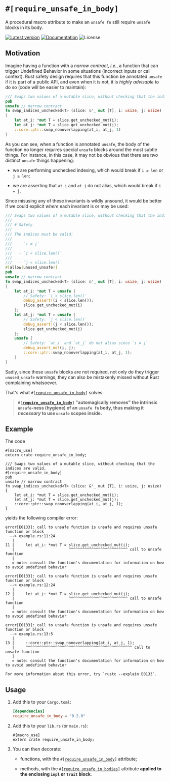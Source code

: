 # `#[require_unsafe_in_body]`

A procedural macro attribute to make an `unsafe fn` still require `unsafe` blocks in its body.

[![Latest version](https://img.shields.io/crates/v/require_unsafe_in_body.svg)](https://crates.io/crates/require_unsafe_in_body)
[![Documentation](https://docs.rs/require_unsafe_in_body/badge.svg)](https://docs.rs/require_unsafe_in_body)
![License](https://img.shields.io/crates/l/require_unsafe_in_body.svg)

## Motivation

Imagine having a function with a _narrow contract_, _i.e._, a function that can
trigger Undefined Behavior in some situations (incorrect inputs or call
context).
Rust safety design requires that this function be annotated `unsafe` if it is
part of a public API, and even when it is not, it is _highly advisable_ to do
so (code will be easier to maintain):

```rust
/// Swaps two values of a mutable slice, without checking that the indices are valid.
pub
unsafe // narrow contract
fn swap_indices_unchecked<T> (slice: &'_ mut [T], i: usize, j: usize)
{
    let at_i: *mut T = slice.get_unchecked_mut(i);
    let at_j: *mut T = slice.get_unchecked_mut(j);
    ::core::ptr::swap_nonoverlapping(at_i, at_j, 1)
}
```

As you can see, when a function is annotated `unsafe`, the body of the function
no longer requires special `unsafe` blocks around the most subtle things.
For instance, in this case, it may not be obvious that there are _two_ distinct
`unsafe` things happening:

  - we are performing unchecked indexing, which would break if `i ≥ len` or
    `j ≥ len`;

  - we are asserting that `at_i` and `at_j` do not alias, which would break if
    `i = j`.

Since misusing any of these invariants is wildly unsound, it would be better
if we could explicit _where_ each invariant is or may be used:

```rust
/// Swaps two values of a mutable slice, without checking that the indices are valid.
///
/// # Safety
///
/// The indices must be valid:
///
///   - `i ≠ j`
///
///   - `i < slice.len()`
///
///   - `j < slice.len()`
#[allow(unused_unsafe)]
pub
unsafe // narrow contract
fn swap_indices_unchecked<T> (slice: &'_ mut [T], i: usize, j: usize)
{
    let at_i: *mut T = unsafe {
        // Safety: `i < slice.len()`
        debug_assert!(i < slice.len());
        slice.get_unchecked_mut(i)
    };
    let at_j: *mut T = unsafe {
        // Safety: `j < slice.len()`
        debug_assert!(j < slice.len());
        slice.get_unchecked_mut(j)
    };
    unsafe {
        // Safety: `at_i` and `at_j` do not alias since `i ≠ j`
        debug_assert_ne!(i, j);
        ::core::ptr::swap_nonoverlapping(at_i, at_j, 1);
    }
}
```

Sadly, since these `unsafe` blocks are not required, not only do they trigger
`unused_unsafe` warnings, they can also be mistakenly missed without Rust
complaining whatsoever.

That's what `#[`[`require_unsafe_in_body`]`]` solves:

> **`#[`[`require_unsafe_in_body`]`]` "automagically removes" the intrinsic `unsafe`-ness (hygiene) of an `unsafe fn` body, thus making it _necessary_ to use `unsafe` scopes inside.**

## Example

The code

```rust,compile_fail
#[macro_use]
extern crate require_unsafe_in_body;

/// Swaps two values of a mutable slice, without checking that the indices are valid.
#[require_unsafe_in_body]
pub
unsafe // narrow contract
fn swap_indices_unchecked<T> (slice: &'_ mut [T], i: usize, j: usize)
{
    let at_i: *mut T = slice.get_unchecked_mut(i);
    let at_j: *mut T = slice.get_unchecked_mut(j);
    ::core::ptr::swap_nonoverlapping(at_i, at_j, 1);
}
```

yields the following compiler error:

```text
error[E0133]: call to unsafe function is unsafe and requires unsafe function or block
  --> example.rs:11:24
   |
11 |     let at_i: *mut T = slice.get_unchecked_mut(i);
   |                        ^^^^^^^^^^^^^^^^^^^^^^^^^^ call to unsafe function
   |
   = note: consult the function's documentation for information on how to avoid undefined behavior

error[E0133]: call to unsafe function is unsafe and requires unsafe function or block
  --> example.rs:12:24
   |
12 |     let at_j: *mut T = slice.get_unchecked_mut(j);
   |                        ^^^^^^^^^^^^^^^^^^^^^^^^^^ call to unsafe function
   |
   = note: consult the function's documentation for information on how to avoid undefined behavior

error[E0133]: call to unsafe function is unsafe and requires unsafe function or block
  --> example.rs:13:5
   |
13 |     ::core::ptr::swap_nonoverlapping(at_i, at_j, 1);
   |     ^^^^^^^^^^^^^^^^^^^^^^^^^^^^^^^^^^^^^^^^^^^^^^^ call to unsafe function
   |
   = note: consult the function's documentation for information on how to avoid undefined behavior

For more information about this error, try `rustc --explain E0133`.
```

## Usage

 1. Add this to your `Cargo.toml`:

    ```toml
    [dependencies]
    require_unsafe_in_body = "0.2.0"
    ```

 2. Add this to your `lib.rs` (or `main.rs`):

    ```rust,ignore
    #[macro_use]
    extern crate require_unsafe_in_body;
    ```

 3. You can then decorate:

      - functions, with the `#[`[`require_unsafe_in_body`]`]` attribute;

      - methods, with the `#[`[`require_unsafe_in_bodies`]`]` attribute **applied to the enclosing `impl` or `trait` block**.

[`require_unsafe_in_body`]: https://docs.rs/require_unsafe_in_body/0.2.0/require_unsafe_in_body/attr.require_unsafe_in_body.html
[`require_unsafe_in_bodies`]: https://docs.rs/require_unsafe_in_body/0.2.0/require_unsafe_in_body/attr.require_unsafe_in_bodies.html
